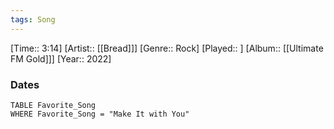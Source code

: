 ```yaml
---
tags: Song  
---
```

[Time:: 3:14]
[Artist:: [[Bread]]]
[Genre:: Rock]
[Played:: ]
[Album:: [[Ultimate FM Gold]]]
[Year:: 2022]
### Dates
````dataview
TABLE Favorite_Song
WHERE Favorite_Song = "Make It with You"
````